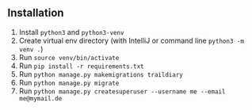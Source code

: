 ## Installation

1. Install `python3` and `python3-venv`
2. Create virtual env directory (with IntelliJ or command line `python3 -m venv .`)
3. Run `source venv/bin/activate`
4. Run `pip install -r requirements.txt`
5. Run `python manage.py makemigrations traildiary`
6. Run `python manage.py migrate`   
5. Run `python manage.py createsuperuser --username me --email me@mymail.de`
